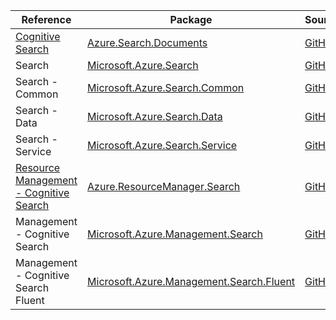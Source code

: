 | Reference | Package | Source |
|---|---|---|
|[Cognitive Search](search.documents-readme.md)|[Azure.Search.Documents](https://www.nuget.org/packages/Azure.Search.Documents)|[GitHub](https://github.com/Azure/azure-sdk-for-net/blob/main/sdk/search/Azure.Search.Documents)|
|Search|[Microsoft.Azure.Search](https://www.nuget.org/packages/Microsoft.Azure.Search)|[GitHub](https://github.com/Azure/azure-sdk-for-net)|
|Search - Common|[Microsoft.Azure.Search.Common](https://www.nuget.org/packages/Microsoft.Azure.Search.Common)|[GitHub](https://github.com/Azure/azure-sdk-for-net)|
|Search - Data|[Microsoft.Azure.Search.Data](https://www.nuget.org/packages/Microsoft.Azure.Search.Data)|[GitHub](https://github.com/Azure/azure-sdk-for-net)|
|Search - Service|[Microsoft.Azure.Search.Service](https://www.nuget.org/packages/Microsoft.Azure.Search.Service)|[GitHub](https://github.com/Azure/azure-sdk-for-net)|
|[Resource Management - Cognitive Search](resourcemanager.search-readme.md)|[Azure.ResourceManager.Search](https://www.nuget.org/packages/Azure.ResourceManager.Search)|[GitHub](https://github.com/Azure/azure-sdk-for-net/blob/main/sdk/search/Azure.ResourceManager.Search)|
|Management - Cognitive Search|[Microsoft.Azure.Management.Search](https://www.nuget.org/packages/Microsoft.Azure.Management.Search)|[GitHub](https://github.com/Azure/azure-sdk-for-net)|
|Management - Cognitive Search Fluent|[Microsoft.Azure.Management.Search.Fluent](https://www.nuget.org/packages/Microsoft.Azure.Management.Search.Fluent)|[GitHub](https://github.com/Azure/azure-sdk-for-net)|
